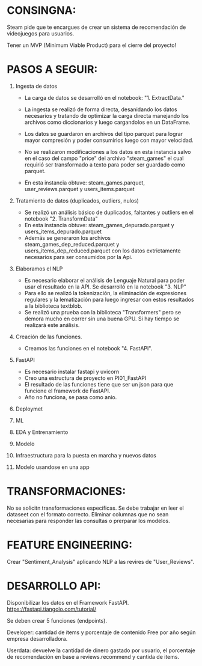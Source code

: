 # CONSINGNA:
Steam pide que te encargues de crear un sistema de recomendación de videojuegos para usuarios.

Tener un MVP (Minimum Viable Product) para el cierre del proyecto! 


# PASOS A SEGUIR:
1. Ingesta de datos

    - La carga de datos se desarrolló en el notebook: "1. ExtractData."
    - La ingesta se realizó de forma directa, desanidando los datos necesarios y tratando de optimizar la carga directa manejando los archivos como diccionarios y luego cargandolos en un DataFrame. 
    - Los datos se guardaron en archivos del tipo parquet para lograr mayor compresión y poder consumirlos luego con mayor velocidad.
    - No se realizaron modificaciones a los datos en esta instancia salvo en el caso del campo "price" del archivo "steam_games" el cual requirió ser transformado a texto para poder ser guardado como parquet.

    - En esta instancia obtuve: steam_games.parquet, user_reviews.parquet y users_items.parquet  

2. Tratamiento de datos (duplicados, outliers, nulos)

    - Se realizó un análisis básico de duplicados, faltantes y outliers en el notebook "2. TransformData"
    - En esta instancia obtuve: steam_games_depurado.parquet y users_items_depurado.parquet  
    - Además se generaron los archivos steam_games_dep_reduced.parquet y users_items_dep_reduced.parquet con los datos extrictamente necesarios para ser consumidos por la Api.

3. Elaboramos el NLP

    - Es necesario elaborar el análisis de Lenguaje Natural para poder usar el resultado en la API. Se desarrolló en la notebook "3. NLP"
    - Para ello se realizó la tokenización, la eliminación de expresiones regulares y la lematización para luego ingresar con estos resultados a la biblioteca textblob.
    - Se realizó una prueba con la biblioteca "Transformers" pero se demora mucho en correr sin una buena GPU. Si hay tiempo se realizará este análisis.

4. Creación de las funciones.

    - Creamos las funciones en el notebook "4. FastAPI".

5. FastAPI
    
    - Es necesario instalar fastapi y uvicorn
    - Creo una estructura de proyecto en PI01_FastAPI
    - El resultado de las funciones tiene que ser un json para que funcione el framework de FastAPI.
    - Año no funciona, se pasa como anio.



4. Deploymet
5. ML
6. EDA y Entrenamiento
7. Modelo
8. Infraestructura para la puesta en marcha y nuevos datos
9. Modelo usandose en una app


# TRANSFORMACIONES:
No se solicitn transformaciones específicas.
Se debe trabajar en leer el dataseet con el formato correcto.
Eliminar columnas que no sean necesarias para responder las consultas o prerparar los modelos.

# FEATURE ENGINEERING:
Crear "Sentiment_Analysis" aplicando NLP a las revires de "User_Reviews".

# DESARROLLO API: 
Disponibilizar los datos en el Framework FastAPI. https://fastapi.tiangolo.com/tutorial/

Se deben crear 5 funciones (endpoints).

Developer: cantidad de ítems y porcentaje de contenido Free por año según empresa desarrolladora.

Userdata: devuelve la cantidad de dinero gastado por usuario, el porcentaje de recomendación en base a reviews.recommend y cantida de items.